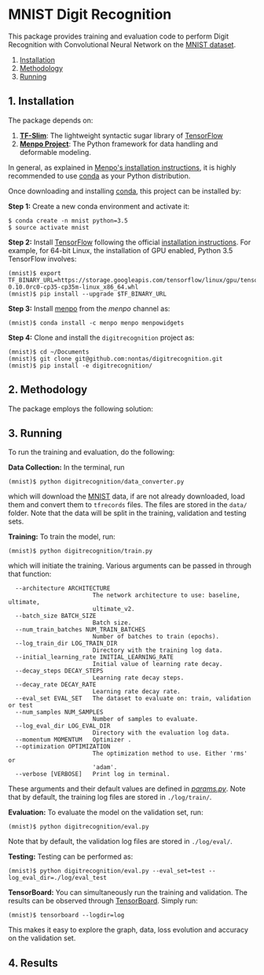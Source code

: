 # MNIST Digit Recognition
This package provides training and evaluation code to perform Digit Recognition 
with Convolutional Neural Network on the 
[MNIST dataset](http://yann.lecun.com/exdb/mnist/).

1. [Installation](#installation)
2. [Methodology](#methodology)
3. [Running](#running)

## 1. Installation
The package depends on:
 
1. [**TF-Slim**](https://github.com/tensorflow/models/blob/master/inception/inception/slim/README.md): 
The lightweight syntactic sugar library of [TensorFlow](https://www.tensorflow.org/)
2. [**Menpo Project**](http://www.menpo.org/): The Python framework for data handling and deformable modeling.

In general, as explained in [Menpo's installation instructions](http://www.menpo.org/installation/), 
it is highly recommended to use [conda](http://conda.pydata.org/miniconda.html) as your Python distribution.

Once downloading and installing [conda](http://conda.pydata.org/miniconda.html), this project can be installed by:

**Step 1:** Create a new conda environment and activate it:
```console
$ conda create -n mnist python=3.5
$ source activate mnist
```

**Step 2:** Install [TensorFlow](https://www.tensorflow.org/) following the 
official [installation instructions](https://www.tensorflow.org/versions/r0.10/get_started/os_setup.html). 
For example, for 64-bit Linux, the installation of GPU enabled, Python 3.5 TensorFlow involves:
```console
(mnist)$ export TF_BINARY_URL=https://storage.googleapis.com/tensorflow/linux/gpu/tensorflow-0.10.0rc0-cp35-cp35m-linux_x86_64.whl
(mnist)$ pip install --upgrade $TF_BINARY_URL
```

**Step 3:** Install [menpo](https://github.com/menpo/menpo) from the _menpo_ channel as:
```console
(mnist)$ conda install -c menpo menpo menpowidgets
```

**Step 4:** Clone and install the `digitrecognition` project as:
```console
(mnist)$ cd ~/Documents
(mnist)$ git clone git@github.com:nontas/digitrecognition.git
(mnist)$ pip install -e digitrecognition/
```


## 2. Methodology
The package employs the following solution:


## 3. Running
To run the training and evaluation, do the following:

**Data Collection:** In the terminal, run 
```console
(mnist)$ python digitrecognition/data_converter.py
```
which will download the [MNIST](http://yann.lecun.com/exdb/mnist/) data, if are not 
already downloaded, load them and convert them to `tfrecords` files. 
The files are stored in the `data/` folder. Note that the data will be split in the
training, validation and testing sets.

**Training:** To train the model, run:
```console
(mnist)$ python digitrecognition/train.py
```
which will initiate the training. Various arguments can be passed in through that 
function:
```console
  --architecture ARCHITECTURE
                        The network architecture to use: baseline, ultimate,
                        ultimate_v2.
  --batch_size BATCH_SIZE
                        Batch size.
  --num_train_batches NUM_TRAIN_BATCHES
                        Number of batches to train (epochs).
  --log_train_dir LOG_TRAIN_DIR
                        Directory with the training log data.
  --initial_learning_rate INITIAL_LEARNING_RATE
                        Initial value of learning rate decay.
  --decay_steps DECAY_STEPS
                        Learning rate decay steps.
  --decay_rate DECAY_RATE
                        Learning rate decay rate.
  --eval_set EVAL_SET   The dataset to evaluate on: train, validation or test
  --num_samples NUM_SAMPLES
                        Number of samples to evaluate.
  --log_eval_dir LOG_EVAL_DIR
                        Directory with the evaluation log data.
  --momentum MOMENTUM   Optimizer .
  --optimization OPTIMIZATION
                        The optimization method to use. Either 'rms' or
                        'adam'.
  --verbose [VERBOSE]   Print log in terminal.
```
These arguments and their default values are defined in [_params.py_](https://github.com/nontas/digitrecognition/blob/master/digitrecognition/params.py).
Note that by default, the training log files are stored in `./log/train/`.

**Evaluation:** To evaluate the model on the validation set, run:
```console
(mnist)$ python digitrecognition/eval.py
```
Note that by default, the validation log files are stored in `./log/eval/`.

**Testing:** Testing can be performed as:
```console
(mnist)$ python digitrecognition/eval.py --eval_set=test --log_eval_dir=./log/eval_test
```

**TensorBoard:** You can simultaneously run the training and validation. The results can
 be observed through [TensorBoard](https://www.tensorflow.org/versions/r0.10/how_tos/summaries_and_tensorboard/index.html). 
 Simply run:
 ```console
 (mnist)$ tensorboard --logdir=log
 ```
 This makes it easy to explore the graph, data, loss evolution and accuracy on the validation set. 
 
 
 ## 4. Results